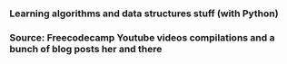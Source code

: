 ### Learning algorithms and data structures stuff (with Python)
### Source: Freecodecamp Youtube videos compilations and a bunch of blog posts her and there